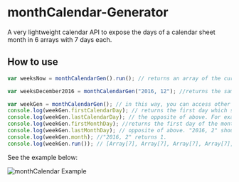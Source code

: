 # monthCalendar-Generator
A very lightweight calendar API to expose the days of a calendar sheet month in 6 arrays with 7 days each.

## How to use
```javascript
var weeksNow = monthCalendarGen().run(); // returns an array of the current month divided by 6 lines (array), which one containing another array with 7 days.

var weeksDecember2016 = monthCalendarGen("2016, 12"); //returns the same as above, but for december 2016. You also can use "2016, dec".

var weekGen = monthCalendarGen(); // in this way, you can access other options, such as:
console.log(weekGen.firstCalendarDay); // returns the first day which should be displayed in the month calendar sheet. For example, "2016, 2" should return "Sun Jan 31 2016".
console.log(weekGen.lastCalendarDay); // the opposite of above. For example, "2016, 2" should return "Sat Mar 12 2016".
console.log(weekGen.firstMonthDay); //returns the first day of the month. In this case: "Mon Feb 01 2016".
console.log(weekGen.lastMonthDay); // opposite of above. "2016, 2" should return "Mon Feb 29 2016".
console.log(weekGen.month); //"2016, 2" returns 1.
console.log(weekGen.run()); // [Array[7], Array[7], Array[7], Array[7], Array[7], Array[7]]
```

See the example below:

![monthCalendar Example](https://github.com/matepaiva/monthCalendar-Generator/blob/master/example.png)
